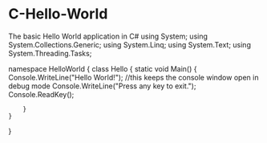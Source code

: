 # C-Hello-World
The basic Hello World application in C#
using System;
using System.Collections.Generic;
using System.Linq;
using System.Text;
using System.Threading.Tasks;

namespace HelloWorld
{
    class Hello
    {
        static void Main()
        {
            Console.WriteLine("Hello World!");
            //this keeps the console window open in debug mode
            Console.WriteLine("Press any key to exit.");
            Console.ReadKey();

        }
    }
}
